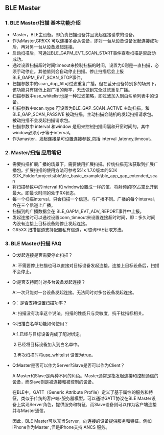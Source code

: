 ## BLE Master

### 1. BLE Master/扫描 基本功能介绍

-	Master，BLE主设备。即负责扫描设备并且发起连接请求的设备。
-	作为Master,GR5XX 可以连接多台从设备，即对一台从设备设备发起连接成功后，再对另一台从设备发起连接。
-	启动扫描后，可通过BLE_GAPM_EVT_SCAN_START事件查看扫描是否启动成功。
-	通过设置扫描超时时间timeout来控制扫描的时间，设置为0则是一直扫描，必须手动停止。其他值则会自动停止扫描。停止扫描后会上报BLE_GAPM_EVT_SCAN_STOP事件。
-	扫描参数中的scan_dup_filt可过滤重复广播。但在蓝牙设备特别多的场景下，该功能只有降低上报广播的频率，无法做到完全过滤重复广播。
-	扫描参数中use_whitelist也是一种过滤策略，即过滤加入到白名单列表中的设备。
-	扫描参数中scan_type 可设置为BLE_GAP_SCAN_ACTIVE 主动扫描，和BLE_GAP_SCAN_PASSIVE 被动扫描。主动扫描会随机的发起扫描请求包。被动扫描不会发起扫描请求包。
-	扫描参数中 interval 和window 是用来控制扫描间隔和开窗时间的。其中window必须小于等于interval。
-	作为master，发起连接是可设置连接参数,包括 interval ,latency,timeout。

### 2. Master/扫描 应用笔记

- 需要扫描扩展广播的场景下，需要使用扩展扫描。传统扫描无法获取到扩展广播包。扩展扫描的使用方法可参考551x 1.7.0版本的SDK  SDK_Folder\projects\ble\ble_basic_example\ble_app_gap_extended_scan
- 将扫描参数中的interval 和 window设置成一样的值，将射频的RX占空比开到最大。即最长时间的处于RX状态。
- 每一个扫描interval，只会扫描一个信道。与广播不同。广播的每个interval，会在三个信道上广播。
- 扫描到的广播数据会在 BLE_GAPM_EVT_ADV_REPORT事件中上报。
- 发起连接时可以通过设置conn_timeout来设置连接超时时间，即：多久时间内没有连接上目标设备则停止发起连接。
- GR5XX 扫描信道支持配置私有信道，可咨询FAE获取方法。

### 3. BLE Master/扫描 FAQ

- Q:发起连接是否需要停止扫描？

  A: 不需要停止扫描也可以直接对目标设备发起连接。连接上目标设备后，扫描不会停止。

- Q:是否支持同时对多台设备发起连接？

  A:一次只能对一台设备发起连接。无法同时对多台设备发起连接。

- Q：是否支持设置扫描功率？

  A: 扫描没有功率这个说法。扫描的性能只与灵敏度，抗干扰指标相关。

- Q:扫描白名单功能如何使用？

  A:1.已经与目标设备完成了配对绑定。

  ​    2.已经将目标设备加入到白名单中。

  ​    3.再次扫描时将use_whitelist 设置为true。

- Q:Master是否可以作为Server?Slave是否可以作为Client？

  A:Master和Slave是两种不同的角色。Master通常是指发起连接和控制通信的设备，而Slave则是被连接和被控制的设备。

  在BLE中，GATT（Generic Attribute Profile）定义了基于属性的服务和特征，类似于传统的客户端-服务器模型。可以通过GATT协议在BLE Master设备上实现Server角色，提供服务和特征，而Slave设备则可以作为客户端连接并与Master通信。

  因此，BLE Master可以充当Server，向连接的设备提供服务和特征。例如iPhone作为Master ,但是iPhone支持 ANCS 服务。

  
